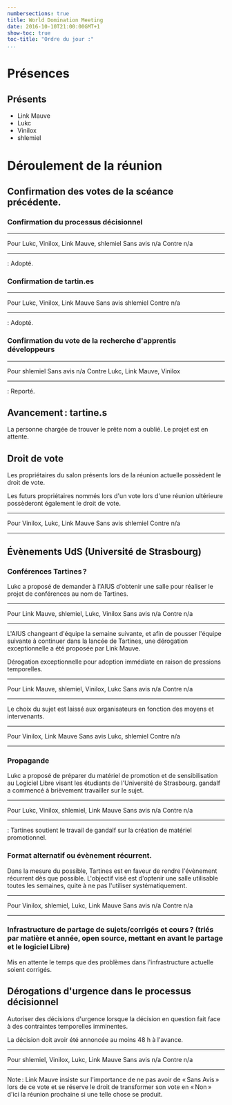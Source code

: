 ```yaml
---
numbersections: true
title: World Domination Meeting
date: 2016-10-10T21:00:00GMT+1
show-toc: true
toc-title: "Ordre du jour :"
...
```


# Présences

## Présents

  - Link Mauve
  - Lukc
  - Vinilox
  - shlemiel

# Déroulement de la réunion

## Confirmation des votes de la scéance précédente.

### Confirmation du processus décisionnel

------------------   ----------------------------------------------------------
Pour                 Lukc, Vinilox, Link Mauve, shlemiel
Sans avis            n/a
Contre               n/a
------------------   ----------------------------------------------------------

: Adopté.

### Confirmation de tartin.es

------------------   ----------------------------------------------------------
Pour                 Lukc, Vinilox, Link Mauve
Sans avis            shlemiel
Contre               n/a
------------------   ----------------------------------------------------------
 
: Adopté.

### Confirmation du vote de la recherche d'apprentis développeurs

------------------   ----------------------------------------------------------
Pour                 shlemiel
Sans avis            n/a
Contre               Lukc, Link Mauve, Vinilox
------------------   ----------------------------------------------------------

: Reporté.

## Avancement : tartine.s

La personne chargée de trouver le prête nom a oublié. Le projet est en attente.

## Droit de vote
 
Les propriétaires du salon présents lors de la réunion actuelle possèdent le droit de vote.

Les futurs propriétaires nommés lors d'un vote lors d'une réunion ultérieure possèderont également le droit de vote.

------------------   ----------------------------------------------------------
Pour                 Vinilox, Lukc, Link Mauve
Sans avis            shlemiel
Contre               n/a
------------------   ----------------------------------------------------------

## Évènements UdS (Université de Strasbourg)

### Conférences Tartines ?

Lukc a proposé de demander à l'AIUS d'obtenir une salle pour réaliser le projet de conférences au nom de Tartines.

------------------   ----------------------------------------------------------
Pour                 Link Mauve, shlemiel, Lukc, Vinilox
Sans avis            n/a
Contre               n/a
------------------   ----------------------------------------------------------

L'AIUS changeant d'équipe la semaine suivante, et afin de pousser l'équipe suivante à continuer dans la lancée de Tartines, une dérogation exceptionnelle a été proposée par Link Mauve.

Dérogation exceptionnelle pour adoption immédiate en raison de pressions temporelles.

------------------   ----------------------------------------------------------
Pour                 Link Mauve, shlemiel, Vinilox, Lukc
Sans avis            n/a
Contre               n/a
------------------   ----------------------------------------------------------

Le choix du sujet est laissé aux organisateurs en fonction des moyens et intervenants.

------------------   ----------------------------------------------------------
Pour                 Vinilox, Link Mauve
Sans avis            Lukc, shlemiel
Contre               n/a
------------------   ----------------------------------------------------------

### Propagande

Lukc a proposé de préparer du matériel de promotion et de sensibilisation au Logiciel Libre visant les étudiants de l'Université de Strasbourg. gandalf a commencé à brièvement travailler sur le sujet.

------------------   ----------------------------------------------------------
Pour                 Lukc, Vinilox, shlemiel, Link Mauve
Sans avis            n/a
Contre               n/a
------------------   ----------------------------------------------------------

: Tartines soutient le travail de gandalf sur la création de matériel promotionnel.

### Format alternatif ou évènement récurrent.

Dans la mesure du possible, Tartines est en faveur de rendre l'évènement récurrent dès que possible.
L'objectif visé est d'optenir une salle utilisable toutes les semaines, quite à ne pas l'utiliser systématiquement.

------------------   ----------------------------------------------------------
Pour                 Vinilox, shlemiel, Lukc, Link Mauve
Sans avis            n/a
Contre               n/a
------------------   ----------------------------------------------------------

### Infrastructure de partage de sujets/corrigés et cours ? (triés par matière et année, open source, mettant en avant le partage et le logiciel Libre)

Mis en attente le temps que des problèmes dans l'infrastructure actuelle soient corrigés.

## Dérogations d'urgence dans le processus décisionnel

Autoriser des décisions d'urgence lorsque la décision en question fait face à des contraintes temporelles imminentes.

La décision doit avoir été annoncée au moins 48 h à l'avance.

------------------   ----------------------------------------------------------
Pour                 shlemiel, Vinilox, Lukc, Link Mauve
Sans avis            n/a
Contre               n/a
------------------   ----------------------------------------------------------

Note : Link Mauve insiste sur l'importance de ne pas avoir de « Sans Avis » lors de ce vote et se réserve le droit de transformer son vote en « Non » d'ici la réunion prochaine si une telle chose se produit.

